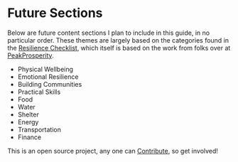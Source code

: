 # Future Sections

Below are future content sections I plan to include in this guide, in no particular order. These themes are largely based on the categories found in the [Resilience Checklist](resources/the-resilience-checklist.md), which itself is based on the work from folks over at [PeakProsperity](https://www.peakprosperity.com/).

* Physical Wellbeing
* Emotional Resilience
* Building Communities
* Practical Skills
* Food
* Water
* Shelter
* Energy
* Transportation
* Finance

This is an open source project, any one can [Contribute](contribute.md), so get involved!

